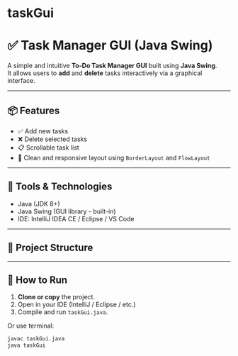 # taskGui
# ✅ Task Manager GUI (Java Swing)

A simple and intuitive **To-Do Task Manager GUI** built using **Java Swing**.  
It allows users to **add** and **delete** tasks interactively via a graphical interface.

---

## 📦 Features

- ✅ Add new tasks
- ❌ Delete selected tasks
- 📋 Scrollable task list
- 🎯 Clean and responsive layout using `BorderLayout` and `FlowLayout`

---

## 🧰 Tools & Technologies

- Java (JDK 8+)
- Java Swing (GUI library - built-in)
- IDE: IntelliJ IDEA CE / Eclipse / VS Code

---

## 📁 Project Structure


---

## 🚀 How to Run

1. **Clone or copy** the project.
2. Open in your IDE (IntelliJ / Eclipse / etc.)
3. Compile and run `taskGui.java`.

Or use terminal:

```bash
javac taskGui.java
java taskGui
```

